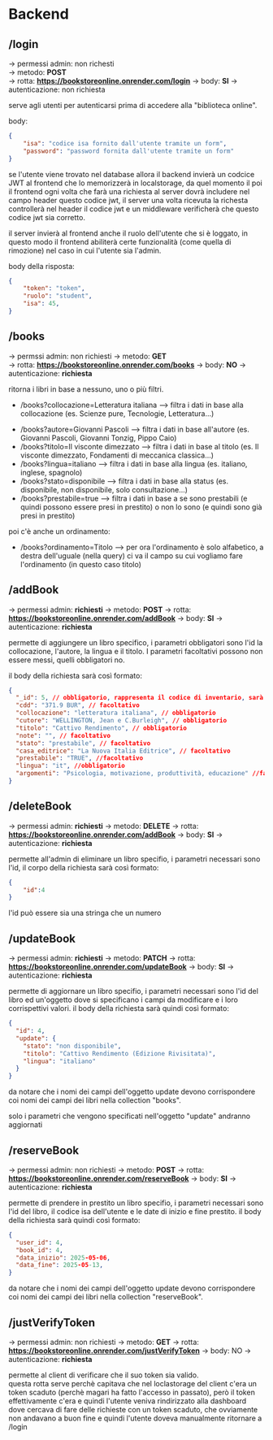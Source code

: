 # Backend

## /login 
-> permessi admin: non richesti  
-> metodo: **POST**  
-> rotta: **https://bookstoreonline.onrender.com/login** 
-> body: **SI** 
-> autenticazione: non richiesta

serve agli utenti per autenticarsi prima di accedere alla "biblioteca online".

body:
```json 
{
    "isa": "codice isa fornito dall'utente tramite un form",
    "password": "password fornita dall'utente tramite un form"
}
```
se l'utente viene trovato nel database allora il backend invierà un codcice JWT al frontend che lo memorizzerà in localstorage, da quel momento il poi il frontend
ogni volta che farà una richiesta al server dovrà includere nel campo header questo codice jwt, il server una volta ricevuta la richesta 
controllerà nel header il codice jwt e un middleware verificherà che questo codice jwt sia corretto.

il server invierà al frontend anche il ruolo dell'utente che si è loggato, in questo modo il frontend abiliterà certe funzionalità (come quella di rimozione) nel caso in cui l'utente sia l'admin.

body della risposta:
```json 
{
    "token": "token",
    "ruolo": "student",
    "isa": 45,
}
```


## /books
-> permssi admin: non richiesti 
-> metodo: **GET**  
-> rotta: **https://bookstoreonline.onrender.com/books**
-> body: **NO**
-> autenticazione: **richiesta**


ritorna i libri in base a nessuno, uno o più filtri.

- /books?collocazione=Letteratura italiana --> filtra i dati in base alla collocazione (es. Scienze pure, Tecnologie, Letteratura...)
<!-- - /books?argomenti=Letteratura filtra i dati in base alla disciplina (es. Metallurgia, Informatica, Fiscia, Guerra) -->
- /books?autore=Giovanni Pascoli --> filtra i dati in base all'autore (es. Giovanni Pascoli, Giovanni Tonzig, Pippo Caio)
- /books?titolo=Il visconte dimezzato --> filtra i dati in base al titolo (es. Il visconte dimezzato, Fondamenti di meccanica classica...)
- /books?lingua=italiano --> filtra i dati in base alla lingua (es. italiano, inglese, spagnolo)
- /books?stato=disponibile --> filtra i dati in base alla status (es. disponibile, non disponibile, solo consultazione...)
- /books?prestabile=true --> filtra i dati in base a se sono prestabili (e quindi possono essere presi in prestito) o non lo sono (e quindi sono già presi in prestito)

poi c'è anche un ordinamento:
- /books?ordinamento=Titolo --> per ora l'ordinamento è solo alfabetico, a destra dell'uguale (nella query) ci va il campo su cui vogliamo fare l'ordinamento (in questo caso titolo)


## /addBook
-> permessi admin: **richiesti**
-> metodo: **POST**
-> rotta: **https://bookstoreonline.onrender.com/addBook**
-> body: **SI**
-> autenticazione: **richiesta**

 
permette di aggiungere un libro specifico, i parametri obbligatori sono l'id la collocazione, l'autore, la lingua e il titolo.
I parametri facoltativi possono non essere messi, quelli obbligatori no.

 il body della richiesta sarà così formato:
```json 
{
  "_id": 5, // obbligatorio, rappresenta il codice di inventario, sarà l'admin a passarlo direttamente al server (l'id non verrò generato da mongodb)
  "cdd": "371.9 BUR", // facoltativo
  "collocazione": "letteratura italiana", // obbligatorio
  "cutore": "WELLINGTON, Jean e C.Burleigh", // obbligatorio
  "titolo": "Cattivo Rendimento", // obbligatorio
  "note": "", // facoltativo
  "stato": "prestabile", // facoltativo
  "casa_editrice": "La Nuova Italia Editrice", // facoltativo
  "prestabile": "TRUE", //facoltativo
  "lingua": "it", //obbligatorio
  "argomenti": "Psicologia, motivazione, produttività, educazione" //facoltativo
}
```


## /deleteBook
-> permessi admin: **richiesti**
-> metodo: **DELETE**
-> rotta: **https://bookstoreonline.onrender.com/addBook**
-> body: **SI**
-> autenticazione: **richiesta**


permette all'admin di eliminare un libro specifio, i parametri necessari sono l'id, il corpo della richiesta sarà così formato:

```json 
{
    "id":4
}
```
l'id può essere sia una stringa che un numero

## /updateBook
-> permessi admin: **richiesti**
-> metodo: **PATCH**
-> rotta: **https://bookstoreonline.onrender.com/updateBook**
-> body: **SI**
-> autenticazione: **richiesta**


permette di aggiornare un libro specifio, i parametri necessari sono l'id del libro ed un'oggetto dove si specificano i campi da modificare e i loro corrispettivi valori.
il body della richiesta sarà quindi così formato:
```json 
{
  "id": 4,
  "update": {
    "stato": "non disponibile",
    "titolo": "Cattivo Rendimento (Edizione Rivisitata)",
    "lingua": "italiano"
  }
}
```

da notare che i nomi dei campi dell'oggetto update devono corrispondere coi nomi dei campi dei libri nella collection "books".

solo i parametri che vengono specificati nell'oggetto "update" andranno aggiornati

## /reserveBook
-> permessi admin: non richiesti
-> metodo: **POST**
-> rotta: **https://bookstoreonline.onrender.com/reserveBook**
-> body: **SI**
-> autenticazione: **richiesta**


permette di prendere in prestito un libro specifio, i parametri necessari sono l'id del libro, il codice isa dell'utente e le date di inizio e fine prestito.
il body della richiesta sarà quindi così formato:
```json 
{
  "user_id": 4,
  "book_id": 4,
  "data_inizio": 2025-05-06,
  "data_fine": 2025-05-13,
}
```

da notare che i nomi dei campi dell'oggetto update devono corrispondere coi nomi dei campi dei libri nella collection "reserveBook".

## /justVerifyToken
-> permessi admin: non richiesti
-> metodo: **GET**
-> rotta: **https://bookstoreonline.onrender.com/justVerifyToken**
-> body: NO
-> autenticazione: **richiesta**

permette al client di verificare che il suo token sia valido.  
questa rotta serve perchè capitava che nel loclastorage del client c'era un token scaduto (perchè magari ha fatto l'accesso in passato), però il token effettivamente c'era e quindi l'utente
veniva rindirizzato alla dashboard dove cercava di fare delle richieste con un token scaduto, che ovviamente non andavano a buon fine e quindi l'utente doveva manualmente ritornare a /login




